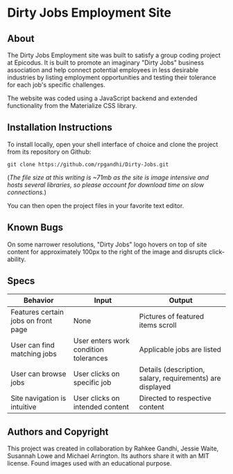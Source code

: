 # Dirty Jobs Employment Site

## About

The Dirty Jobs Employment site was built to satisfy a group coding project at Epicodus. It is built to promote an imaginary "Dirty Jobs" business association and help connect potential employees in less desirable industries by listing employment opportunities and testing their tolerance for each job's specific challenges.

The website was coded using a JavaScript backend and extended functionality from the Materialize CSS library.

## Installation Instructions

To install locally, open your shell interface of choice and clone the project from its repository on Github:

``git clone https://github.com/rpgandhi/Dirty-Jobs.git ``

(_The file size at this writing is ~71mb as the site is image intensive and hosts several libraries, so please account for download time on slow connections._)

You can then open the project files in your favorite text editor.

## Known Bugs

On some narrower resolutions, "Dirty Jobs" logo hovers on top of site content for approximately 100px to the right of the image and disrupts click-ability.

## Specs

|Behavior   |Input   |Output   |
|---|---|---|
|  Features certain jobs on front page | None| Pictures of featured items scroll  |
| User can find matching jobs  | User enters work condition tolerances  | Applicable jobs are listed  |  
| User can browse jobs  | User clicks on specific job | Details (description, salary, requirements) are displayed    |  
| Site navigation is intuitive | User clicks on intended content | Directed to respective content |



## Authors and Copyright

This project was created in collaboration by Rahkee Gandhi, Jessie Waite, Susannah Lowe and Michael Arrington. Its authors share it with an MIT license. Found images used with an educational purpose.
